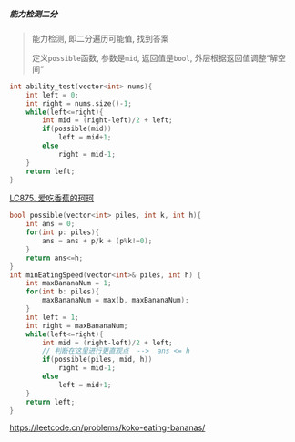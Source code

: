 ##### 能力检测二分

> 能力检测, 即二分遍历可能值, 找到答案
>
> 定义`possible`函数, 参数是`mid`, 返回值是`bool`, 外层根据返回值调整“解空间”

```CPP
int ability_test(vector<int> nums){
    int left = 0;
    int right = nums.size()-1;
    while(left<=right){
        int mid = (right-left)/2 + left;
        if(possible(mid))
            left = mid+1;
       	else
            right = mid-1;
    }
    return left;
}
```

[LC875. 爱吃香蕉的珂珂](/workspace/875.%E7%88%B1%E5%90%83%E9%A6%99%E8%95%89%E7%9A%84%E7%8F%82%E7%8F%82.cpp)

```CPP
bool possible(vector<int> piles, int k, int h){
    int ans = 0;
    for(int p: piles){
        ans = ans + p/k + (p%k!=0);
    }
    return ans<=h;
}
int minEatingSpeed(vector<int>& piles, int h) {
    int maxBananaNum = 1;
    for(int b: piles){
        maxBananaNum = max(b, maxBananaNum);
    }
    int left = 1;
    int right = maxBananaNum;
    while(left<=right){
        int mid = (right-left)/2 + left;
        // 判断在这里进行更直观点  -->  ans <= h
        if(possible(piles, mid, h))
            right = mid-1;
        else
            left = mid+1;
    }
    return left;
}
```

https://leetcode.cn/problems/koko-eating-bananas/
